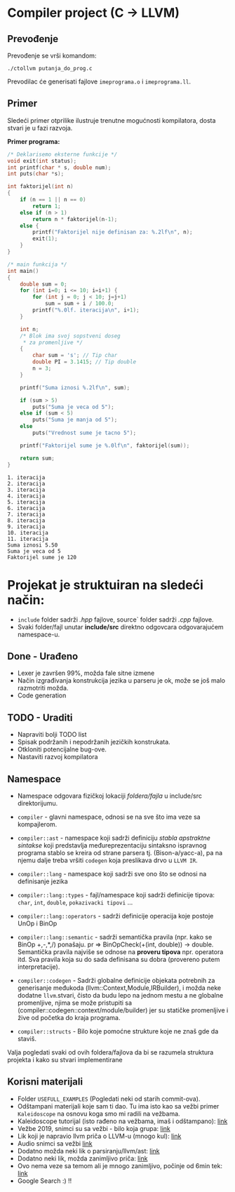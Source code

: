 # Compiler project (C -> LLVM)

## Prevođenje

Prevođenje se vrši komandom:
```
./ctollvm putanja_do_prog.c
```
Prevodilac će generisati fajlove `imeprograma.o` i `imeprograma.ll`.

## Primer

Sledeći primer otprilike ilustruje trenutne mogućnosti kompilatora, dosta stvari je u fazi razvoja.

**Primer programa:**
```c
/* Deklarisemo eksterne funkcije */
void exit(int status);
int printf(char * s, double num);
int puts(char *s);

int faktorijel(int n) 
{
    if (n == 1 || n == 0)
        return 1;
    else if (n > 1)
        return n * faktorijel(n-1);
    else {
        printf("Faktorijel nije definisan za: %.2lf\n", n);
        exit(1);
    }
}

/* main funkcija */
int main() 
{
    double sum = 0;
    for (int i=0; i <= 10; i=i+1) { 
        for (int j = 0; j < 10; j=j+1)
            sum = sum + i / 100.0;
        printf("%.0lf. iteracija\n", i+1);
    }

    int n;
    /* Blok ima svoj sopstveni doseg
     * za promenljive */
    {
        char sum = 's'; // Tip char
        double PI = 3.1415; // Tip double
        n = 3;
    }

    printf("Suma iznosi %.2lf\n", sum);

    if (sum > 5)
        puts("Suma je veca od 5");
    else if (sum < 5)
        puts("Suma je manja od 5");
    else
        puts("Vrednost sume je tacno 5");

    printf("Faktorijel sume je %.0lf\n", faktorijel(sum));

    return sum;
}
```
```
1. iteracija
2. iteracija
3. iteracija
4. iteracija
5. iteracija
6. iteracija
7. iteracija
8. iteracija
9. iteracija
10. iteracija
11. iteracija
Suma iznosi 5.50
Suma je veca od 5
Faktorijel sume je 120
```

# Projekat je struktuiran na sledeći način:

- `include` folder sadrži *.hpp* fajlove, source` folder sadrži *.cpp* fajlove.
- Svaki folder/fajl unutar **include/src** direktno odgovcara odgovarajućem namespace-u.


## Done - Urađeno

- Lexer je završen 99%, možda fale sitne izmene
- Način izgrađivanja konstrukcija jezika u parseru je ok, može se još malo razmotriti možda.
- Code generation

## TODO - Uraditi

- Napraviti bolji TODO list
- Spisak podržanih i nepodržanih jezičkih konstrukata.
- Otkloniti potencijalne bug-ove.
- Nastaviti razvoj kompilatora

## Namespace

- Namespace odgovara fizičkoj lokaciji *foldera/fajla* u include/src direktorijumu. 

- `compiler` - glavni namespace, odnosi se na sve što ima veze sa kompajlerom.
- `compiler::ast` - namespace koji sadrži definiciju *stabla apstraktne sintakse* koji predstavlja međureprezentaciju sintaksno ispravnog programa stablo se kreira od strane parsera tj. (Bison-a/yacc-a), pa na njemu dalje treba vršiti `codegen` koja preslikava drvo u `LLVM IR`.
- `compiler::lang` - namespace koji sadrži sve ono što se odnosi na definisanje jezika
- `compiler::lang::types` - fajl/namespace koji sadrži definicije tipova: `char`, `int`, `double`, `pokazivacki tipovi` ...
- `compiler::lang::operators` - sadrži definicije operacija koje postoje UnOp i BinOp
- `compiler::lang::semantic` - sadrži semantička pravila (npr. kako se BinOp +,-,*,/) ponašaju. pr => BinOpCheck(+(int, double)) -> double. Semantička pravila najviše se odnose na **proveru tipova** npr. operatora itd. Sva pravila koja su do sada definisana su dobra (provereno putem interpretacije).
- `compiler::codegen` - Sadrži globalne definicije objekata potrebnih za generisanje međukoda (llvm::Context,Module,IRBuilder), i možda neke dodatne `llvm`.stvari, čisto da budu lepo na jednom mestu a ne globalne promenljive, njima se može pristupiti sa (compiler::codegen::context/module/builder) jer su statičke promenljive i žive od početka do kraja programa.
- `compiler::structs` - Bilo koje pomoćne strukture koje ne znaš gde da staviš.


Valja pogledati svaki od ovih foldera/fajlova da bi se razumela struktura projekta i kako su stvari implementirane


## Korisni materijali

- Folder `USEFULL_EXAMPLES` (Pogledati neki od starih commit-ova).
- Odštampani materijali koje sam ti dao. Tu ima isto kao sa vežbi primer `Kaleidoscope` na osnovu koga smo mi radili na vežbama.
- Kaleidoscope tutorijal (isto rađeno na vežbama, imaš i odštampano): [link](https://llvm.org/docs/tutorial/MyFirstLanguageFrontend/index.html)
- Vežbe 2019, snimci su sa vežbi - bilo koja grupa: [link](http://poincare.matf.bg.ac.rs/~mirko/kk/2019/)
- Lik koji je napravio llvm priča o LLVM-u (mnogo kul): [link](https://www.youtube.com/watch?v=yCd3CzGSte8)
- Audio snimci sa vežbi [link](https://drive.google.com/drive/folders/1uX3_zvsyczCqeeODYlYDpg63bHovYrya?fbclid=IwAR02e0iu23jZ5jAsGxVlcNWMqOIXlZWk02fpC85DMMWTot_J2RmAZwgL_hs)
- Dodatno možda neki lik o parsiranju/llvm/ast: [link](https://www.youtube.com/watch?v=E6i8jmiy8MY&t=3487s)
- Dodatno neki lik, možda zanimljivo priča: [link](https://www.youtube.com/watch?v=E6i8jmiy8MY&t=3487s)
- Ovo nema veze sa temom ali je mnogo zanimljivo, počinje od 6min tek: [link](https://www.youtube.com/watch?v=EY6q5dv_B-o&t=1543s)
- Google Search :) !!
